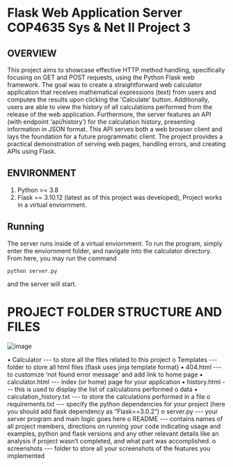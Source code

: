 # Flask Web Application Server COP4635 Sys & Net II Project 3

## OVERVIEW

This project aims to showcase effective HTTP method handling, specifically focusing on GET and
POST requests, using the Python Flask web framework. The goal was to create a straightforward
web calculator application that receives mathematical expressions (text) from users and
computes the results upon clicking the 'Calculate' button. Additionally, users are able to view 
the history of all calculations performed from the release of the
web application.
Furthermore, the server features an API (with endpoint ‘api/history’) for the calculation history,
presenting information in JSON format. 
This API serves both a web browser client and lays the foundation for a future programmatic client. 
The project provides a practical demonstration of serving web pages,
handling errors, and creating APIs using Flask.

## ENVIRONMENT

1. Python >= 3.8 
2. Flask == 3.10.12 (latest as of this project was developed), Project works in a  virtual enviornment.

## Running

The server runs inside of a virtual enviornment.
To run the program, simply enter the enviornment folder, and navigate into the calculator directory. From here, you may run the command
```
python server.py
```
and the server will start.

# PROJECT FOLDER STRUCTURE AND FILES
![image](https://github.com/Wil-silver44/COP4635-P3-Flask-Web-Server/assets/89366767/4318852f-7080-4869-af62-914bb2b4e8ed)

• Calculator --- to store all the files related to this project
  o Templates --- folder to store all html files (flask uses jinja template format)
▪ 404.html --- to customize ‘not found error message’ and add link to home page
▪ calculator.html --- index (or home) page for your application
▪ history.html --- this is used to display the list of calculations performed
  o data
▪ calculation_history.txt --- to store the calculations performed in a file
  o requirements.txt --- specify the python dependencies for your project (here you should add flask dependency as “Flask==3.0.2”)
  o server.py --- your server program and main logic goes here
  o README --- contains names of all project members, directions on running your code indicating usage and examples, python and flask versions 
  and any other relevant details like an analysis if project wasn’t completed, and what part was accomplished.
  o screenshots --- folder to store all your screenshots of the features you implemented


